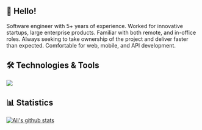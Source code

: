 ## 👋 Hello! 
Software engineer with 5+ years of experience.  Worked for innovative startups, large enterprise products.  Familiar with both remote, and in-office roles.  Always seeking to take ownership of the project and deliver faster than expected.  Comfortable for web, mobile, and API development.


## 🛠️ Technologies & Tools
![](https://img.shields.io/badge/Code-JavaScript-informational?style=flat&color=informational&logo=javascript)


## 📊 Statistics
[![Ali's github stats](https://github-readme-stats.vercel.app/api?username=AliTaheriMotlagh&show_icons=true&theme=transparent)](https://github.com/anuraghazra/github-readme-stats)


<!--
**AliTaheriMotlagh/alitaherimotlagh** is a ✨ _special_ ✨ repository because its `README.md` (this file) appears on your GitHub profile.

Here are some ideas to get you started:

- 🔭 I’m currently working on ...
- 🌱 I’m currently learning ...
- 👯 I’m looking to collaborate on ...
- 🤔 I’m looking for help with ...
- 💬 Ask me about ...
- 📫 How to reach me: ...
- 😄 Pronouns: ...
- ⚡ Fun fact: ...
-->
